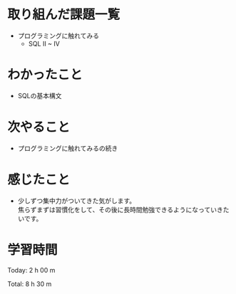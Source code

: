 # 取り組んだ課題一覧
- プログラミングに触れてみる
  - SQL II ~ IV

# わかったこと
- SQLの基本構文

# 次やること
- プログラミングに触れてみるの続き
  
# 感じたこと
- 少しずつ集中力がついてきた気がします。  
  焦らずまずは習慣化をして、その後に長時間勉強できるようになっていきたいです。
  
# 学習時間
Today: 2 h 00 m

Total: 8 h 30 m
